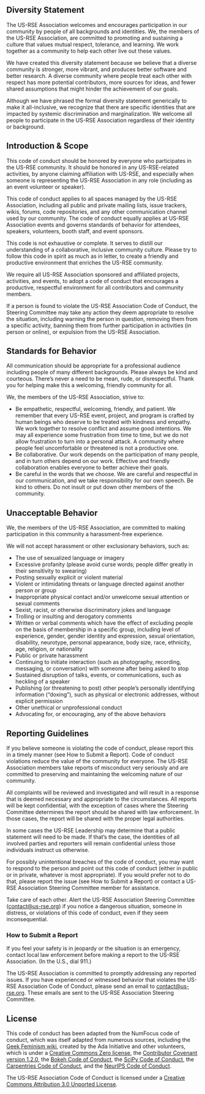 ## Diversity Statement

The US-RSE Association welcomes and encourages participation in our community by people of all backgrounds and identities. We, the members
of the US-RSE Association, are committed to promoting and sustaining a culture that values mutual respect, tolerance, and learning. We work together as a community to help each other live out these values.

We have created this diversity statement because we believe that a diverse community is stronger, more vibrant, and produces better
software and better research. A diverse community where people treat each other with respect has more potential contributors,
more sources for ideas, and fewer shared assumptions that might hinder the achievement of our goals.

Although we have phrased the formal diversity statement generically to make it all-inclusive, we recognize that there are specific
identities that are impacted by systemic discrimination and marginalization. We welcome all people to participate in the US-RSE
Association regardless of their identity or background.

## Introduction & Scope

This code of conduct should be honored by everyone who participates in the US-RSE community. It should be honored in any US-RSE-related
activities, by anyone claiming affiliation with US-RSE, and especially when someone is representing the US-RSE Association in any role (including as an event volunteer or speaker).

This code of conduct applies to all spaces managed by the US-RSE Association, including all public and private mailing lists, issue
trackers, wikis, forums, code repositories, and any other communication channel used by our community. The code of conduct equally
applies at US-RSE Association events and governs standards of behavior for attendees, speakers, volunteers, booth staff, and event
sponsors.

This code is not exhaustive or complete. It serves to distill our understanding of a collaborative, inclusive community culture. Please
try to follow this code in spirit as much as in letter, to create a friendly and productive environment that enriches the US-RSE
community.

We require all US-RSE Association sponsored and affiliated projects, activities, and events, to adopt a code of conduct that encourages a productive, respectful environment for all contributors and community members.

If a person is found to violate the US-RSE Association Code of Conduct, the Steering Committee may take any action they deem appropriate
to resolve the situation, including warning the person in question, removing them from a specific activity, banning them from further
participation in activities (in person or online), or expulsion from the US-RSE Association.

## Standards for Behavior

All communication should be appropriate for a professional audience including people of many different backgrounds. Please always be
kind and courteous. There’s never a need to be mean, rude, or disrespectful. Thank you for helping make this a welcoming, friendly
community for all.

We, the members of the US-RSE Association, strive to:

* Be empathetic, respectful, welcoming, friendly, and patient. We remember that every US-RSE event, project, and program is crafted by
human beings who deserve to be treated with kindness and empathy. We work together to resolve conflict and assume good intentions. We
may all experience some frustration from time to time, but we do not allow frustration to turn into a personal attack. A community where
people feel uncomfortable or threatened is not a productive one.  
* Be collaborative. Our work depends on the participation of many people, and in turn others depend on our work. Effective and friendly collaboration enables everyone to better achieve their goals.  
* Be careful in the words that we choose. We are careful and respectful in our communication, and we take responsibility for our own speech. Be kind to others. Do not insult or put down other members of the community.


## Unacceptable Behavior

We, the members of the US-RSE Association, are committed to making participation in this community a harassment-free experience.

We will not accept harassment or other exclusionary behaviors, such as:
* The use of sexualized language or imagery  
* Excessive profanity (please avoid curse words; people differ greatly in their sensitivity to swearing)  
* Posting sexually explicit or violent material
* Violent or intimidating threats or language directed against another person or group
* Inappropriate physical contact and/or unwelcome sexual attention or sexual comments
* Sexist, racist, or otherwise discriminatory jokes and language
* Trolling or insulting and derogatory comments
* Written or verbal comments which have the effect of excluding people on the basis of membership in a specific group, including level
of experience, gender, gender identity and expression, sexual orientation, disability, neurotype, personal appearance, body size, race,
ethnicity, age, religion, or nationality
* Public or private harassment
* Continuing to initiate interaction (such as photography, recording, messaging, or conversation) with someone after being asked to stop
* Sustained disruption of talks, events, or communications, such as heckling of a speaker
* Publishing (or threatening to post) other people’s personally identifying information (“doxing”), such as physical or electronic
addresses, without explicit permission
* Other unethical or unprofessional conduct
* Advocating for, or encouraging, any of the above behaviors


## Reporting Guidelines

If you believe someone is violating the code of conduct, please report this in a timely manner (see How to Submit a Report). Code of
conduct violations reduce the value of the community for everyone. The US-RSE Association members take reports of misconduct very seriously
and are committed to preserving and maintaining the welcoming nature of our community.

All complaints will be reviewed and investigated and will result in a response that is deemed necessary and appropriate to the
circumstances.
All reports will be kept confidential, with the exception of cases where the Steering Committee determines the report should be shared with law enforcement.
In those cases, the report will be shared with the proper legal authorities.

In some cases the US-RSE Leadership may determine that a public statement will need to be made. If that’s the case, the identities of
all involved parties and reporters will remain confidential unless those individuals instruct us otherwise.

For possibly unintentional breaches of the code of conduct, you may want to respond to the person and point out this code of conduct 
(either in public or in private, whatever is most appropriate). If you would prefer not to do that, please report the issue (see How to 
Submit a Report) or contact a US-RSE Association Steering Committee member for assistance.

Take care of each other. Alert the US-RSE Association Steering Committee (contact@us-rse.org) if you notice a dangerous situation, 
someone in distress, or violations of this code of conduct, even if they seem inconsequential.

### How to Submit a Report
If you feel your safety is in jeopardy or the situation is an emergency, contact local law enforcement before making a report to the US-RSE Association. (In the U.S., dial 911.)

The US-RSE Association is committed to promptly addressing any reported issues. If you have experienced or witnessed behavior that violates the US-RSE Association Code of Conduct, please send an email to contact@us-rse.org. These emails are sent to the US-RSE Association Steering Committee.


## License

This code of conduct has been adapted from the NumFocus code of conduct, which was itself adapted from numerous sources, including the
[Geek Feminism wiki](http://geekfeminism.wikia.com/wiki/Conference_anti-harassment/Policy), created by the Ada Initiative and other volunteers, 
which is under a [Creative Commons Zero license](https://creativecommons.org/share-your-work/public-domain/cc0/), 
the [Contributor Covenant version 1.2.0](http://contributor-covenant.org/version/1/2/0/), 
the [Bokeh Code of Conduct](https://github.com/bokeh/bokeh/blob/master/CODE_OF_CONDUCT.md), 
the [SciPy Code of Conduct](https://github.com/jupyter/governance/blob/master/conduct/enforcement.md),
the [Carpentries Code of Conduct](https://docs.carpentries.org/topic_folders/policies/code-of-conduct.html#enforcement-manual),
and the [NeurIPS Code of Conduct](https://nips.cc/public/CodeOfConduct).

The US-RSE Association Code of Conduct is licensed under a [Creative Commons Attribution 3.0 Unported License](https://creativecommons.org/licenses/by/3.0/).

